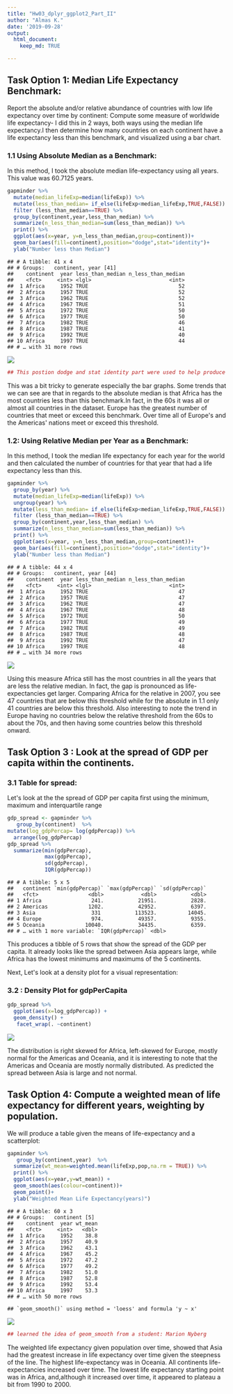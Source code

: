 ```yaml
---
title: "Hw03_dplyr_ggplot2_Part_II"
author: "Almas K."
date: '2019-09-28'
output:
  html_document:
    keep_md: TRUE

---
```



## Task Option 1: Median Life Expectancy Benchmark: 

 Report the absolute and/or relative abundance of countries with low life expectancy over time by continent: Compute some measure of worldwide life expectancy- I did this in 2 ways, both ways using the median life expectancy.I then determine how many countries on each continent have a life expectancy less than this benchmark, and visualized using a bar chart. 

### 1.1 Using Absolute Median as a Benchmark:

In this method, I took the absolute median life-expectancy using all years. This value was 60.7125 years.


```r
gapminder %>%
  mutate(median_lifeExp=median(lifeExp)) %>%
  mutate(less_than_median= if_else(lifeExp<median_lifeExp,TRUE,FALSE)) %>% 
  filter (less_than_median==TRUE) %>%
  group_by(continent,year,less_than_median) %>%
  summarize(n_less_than_median=sum(less_than_median)) %>%
  print() %>%
  ggplot(aes(x=year, y=n_less_than_median,group=continent))+
  geom_bar(aes(fill=continent),position="dodge",stat="identity")+
  ylab("Number less than Median")
```

```
## # A tibble: 41 x 4
## # Groups:   continent, year [41]
##    continent  year less_than_median n_less_than_median
##    <fct>     <int> <lgl>                         <int>
##  1 Africa     1952 TRUE                             52
##  2 Africa     1957 TRUE                             52
##  3 Africa     1962 TRUE                             52
##  4 Africa     1967 TRUE                             51
##  5 Africa     1972 TRUE                             50
##  6 Africa     1977 TRUE                             50
##  7 Africa     1982 TRUE                             46
##  8 Africa     1987 TRUE                             41
##  9 Africa     1992 TRUE                             40
## 10 Africa     1997 TRUE                             44
## # … with 31 more rows
```

![](Hw03_dplyr_ggplot2_Part_II_files/figure-html/unnamed-chunk-1-1.png)<!-- -->

```r
## This postion dodge and stat identity part were used to help produce grouped bar charts next to each other and make it visually more appealing, learned this from: https://www.r-graph-gallery.com/48-grouped-barplot-with-ggplot2.html
```

This was a bit tricky to generate especially the bar graphs. Some trends that we can see are that in regards to the absolute median is that Africa has the most countries less than this benchmark.In fact, in the 60s it was all or almost all countries in the dataset. Europe has the greatest number of countries that meet or exceed this benchmark. Over time all of Europe's and the Americas' nations meet or exceed this threshold. 

### 1.2: Using Relative Median per Year as a Benchmark: 

In this method, I took the median life expectancy for each year for the world  and then calculated the number of countries for that year that had a life expectancy less than this. 


```r
gapminder %>%
  group_by(year) %>%
  mutate(median_lifeExp=median(lifeExp)) %>%
  ungroup(year) %>%
  mutate(less_than_median= if_else(lifeExp<median_lifeExp,TRUE,FALSE)) %>%
  filter (less_than_median==TRUE) %>%
  group_by(continent,year,less_than_median) %>%
  summarize(n_less_than_median=sum(less_than_median)) %>%
  print() %>%
  ggplot(aes(x=year, y=n_less_than_median,group=continent))+
  geom_bar(aes(fill=continent),position="dodge",stat="identity")+
  ylab("Number less than Median")
```

```
## # A tibble: 44 x 4
## # Groups:   continent, year [44]
##    continent  year less_than_median n_less_than_median
##    <fct>     <int> <lgl>                         <int>
##  1 Africa     1952 TRUE                             47
##  2 Africa     1957 TRUE                             47
##  3 Africa     1962 TRUE                             47
##  4 Africa     1967 TRUE                             48
##  5 Africa     1972 TRUE                             50
##  6 Africa     1977 TRUE                             49
##  7 Africa     1982 TRUE                             49
##  8 Africa     1987 TRUE                             48
##  9 Africa     1992 TRUE                             47
## 10 Africa     1997 TRUE                             48
## # … with 34 more rows
```

![](Hw03_dplyr_ggplot2_Part_II_files/figure-html/unnamed-chunk-2-1.png)<!-- -->

Using this measure Africa still has the most countries in all the years that are less the relative median. In fact, the gap is pronounced as life-expectancies get larger. Comparing Africa for the relative in 2007, you see 47 countries that are below this threshold while for the absolute in 1.1 only 41 countries are below this threshold. Also interesting to note the trend in Europe having no countries below the relative threshold from the 60s to about the 70s, and then having some countries below this threshold onward. 

## Task Option 3 : Look at the spread of GDP per capita within the continents.

### 3.1 Table for spread:
Let's look at the the spread of GDP per capita first using the minimum, maximum and interquartile range

```r
gdp_spread <- gapminder %>%
   group_by(continent)  %>%
mutate(log_gdpPercap= log(gdpPercap)) %>%
  arrange(log_gdpPercap)
gdp_spread %>%
  summarize(min(gdpPercap),
            max(gdpPercap),
            sd(gdpPercap),
            IQR(gdpPercap))
```

```
## # A tibble: 5 x 5
##   continent `min(gdpPercap)` `max(gdpPercap)` `sd(gdpPercap)`
##   <fct>                <dbl>            <dbl>           <dbl>
## 1 Africa                241.           21951.           2828.
## 2 Americas             1202.           42952.           6397.
## 3 Asia                  331           113523.          14045.
## 4 Europe                974.           49357.           9355.
## 5 Oceania             10040.           34435.           6359.
## # … with 1 more variable: `IQR(gdpPercap)` <dbl>
```

This produces a tibble of 5 rows that show the spread of the GDP per capita. It already looks like the spread between Asia appears large, while Africa has the lowest minimums and maximums of the 5 continents. 

Next, Let's look at a density plot for a visual representation: 

### 3.2 : Density Plot for gdpPerCapita

```r
gdp_spread %>%
  ggplot(aes(x=log_gdpPercap)) +
  geom_density() +
   facet_wrap(. ~continent) 
```

![](Hw03_dplyr_ggplot2_Part_II_files/figure-html/unnamed-chunk-4-1.png)<!-- -->


The distribution is right skewed for Africa, left-skewed for Europe, mostly normal for the Americas and Oceania, and it is interesting to note that the Americas and Oceania are mostly normally distributed. As predicted the spread between Asia is large and not normal. 

## Task Option 4: Compute a weighted mean of life expectancy for different years, weighting by population. 

We will produce a table given the means of life-expectancy and a scatterplot:

```r
gapminder %>%
   group_by(continent,year)  %>%
  summarize(wt_mean=weighted.mean(lifeExp,pop,na.rm = TRUE)) %>%
  print() %>%
  ggplot(aes(x=year,y=wt_mean)) +
  geom_smooth(aes(colour=continent))+
  geom_point()+
  ylab("Weighted Mean Life Expectancy(years)")
```

```
## # A tibble: 60 x 3
## # Groups:   continent [5]
##    continent  year wt_mean
##    <fct>     <int>   <dbl>
##  1 Africa     1952    38.8
##  2 Africa     1957    40.9
##  3 Africa     1962    43.1
##  4 Africa     1967    45.2
##  5 Africa     1972    47.2
##  6 Africa     1977    49.2
##  7 Africa     1982    51.0
##  8 Africa     1987    52.8
##  9 Africa     1992    53.4
## 10 Africa     1997    53.3
## # … with 50 more rows
```

```
## `geom_smooth()` using method = 'loess' and formula 'y ~ x'
```

![](Hw03_dplyr_ggplot2_Part_II_files/figure-html/unnamed-chunk-5-1.png)<!-- -->

```r
## learned the idea of geom_smooth from a student: Marion Nyberg
```

The weighted life expectancy given population over time, showed that Asia had the greatest increase in life expectancy over time given the steepness of the line. The highest life-expectancy was in Oceania. All continents life-expectancies increased over time. The lowest life expectancy starting point was in Africa, and,although it increased over time, it appeared to plateau a bit from 1990 to 2000. 


